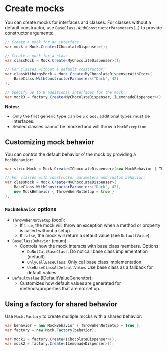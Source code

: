 # Create mocks

You can create mocks for interfaces and classes. For classes without a default constructor, use `BaseClass.WithConstructorParameters(…)` to provide constructor arguments:

```csharp
// Create a mock for an interface
var mock = Mock.Create<IChocolateDispenser>();

// Create a mock for a class
var classMock = Mock.Create<MyChocolateDispenser>();

// For classes without a default constructor:
var classWithArgsMock = Mock.Create<MyChocolateDispenserWithCtor>(
    BaseClass.WithConstructorParameters("Dark", 42)
);

// Specify up to 8 additional interfaces for the mock:
var mock3 = factory.Create<MyChocolateDispenser, ILemonadeDispenser>();
```

**Notes:**
- Only the first generic type can be a class; additional types must be interfaces.
- Sealed classes cannot be mocked and will throw a `MockException`.

## Customizing mock behavior

You can control the default behavior of the mock by providing a `MockBehavior`:

```csharp
var strictMock = Mock.Create<IChocolateDispenser>(new MockBehavior { ThrowWhenNotSetup = true });

// For classes with constructor parameters and custom behavior:
var classMock = Mock.Create<MyChocolateDispenser>(
    BaseClass.WithConstructorParameters("Dark", 42),
    new MockBehavior { ThrowWhenNotSetup = true }
);
```

### `MockBehavior` options

- `ThrowWhenNotSetup` (bool):
  - If `true`, the mock will throw an exception when a method or property is called without a setup.
  - If `false`, the mock will return a default value (see `DefaultValue`).
- `BaseClassBehavior` (enum):
  - Controls how the mock interacts with base class members. Options:
    - `DoNotCallBaseClass`: Do not call base class implementation (default).
    - `OnlyCallBaseClass`: Only call base class implementation.
    - `UseBaseClassAsDefaultValue`: Use base class as a fallback for default values.
- `DefaultValue` (IDefaultValueGenerator):
  - Customizes how default values are generated for methods/properties that are not set up.

## Using a factory for shared behavior

Use `Mock.Factory` to create multiple mocks with a shared behavior:

```csharp
var behavior = new MockBehavior { ThrowWhenNotSetup = true };
var factory = new Mock.Factory(behavior);

var mock1 = factory.Create<IChocolateDispenser>();
var mock2 = factory.Create<ILemonadeDispenser>();
```

